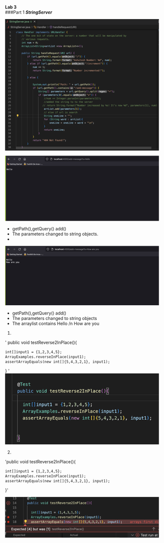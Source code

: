 **Lab 3**  
###Part 1
***StringServer***

![StringServerCode](StringServer.png)





![Hello.png](Hello.png)  
* getPath(),getQuery() add() 
* The parameters changed to string objects.
* 


![Hello+HowAreYou.png!](Hello+HowAreYou.png)
* getPath(),getQuery() add() 
* The parameters changed to string objects
* The arraylist contains Hello /n How are you


1.  
'
public void testReverse2InPlace(){

    int[]input1 = {1,2,3,4,5};
    ArrayExamples.reverseInPlace(input1);
    assertArrayEquals(new int[]{5,4,3,2,1}, input1);


 }
 '
 ![Symp1](symp1.png)
 
 
2.  
'public void testReverse2InPlace(){

    int[]input1 = {1,2,3,4,5};
    ArrayExamples.reverseInPlace(input1);
    assertArrayEquals(new int[]{5,4,3,2,1}, input1);


 }'
  
  ![Symp2](symp2.png)





